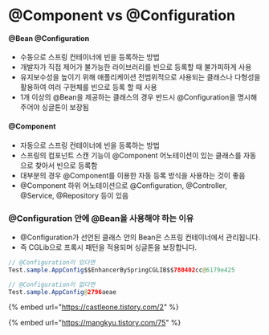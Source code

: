 # @Component vs @Configuration

#### **@Bean @Configuration**

* 수동으로 스프링 컨테이너에 빈을 등록하는 방법
* 개발자가 직접 제어가 불가능한 라이브러리를 빈으로 등록할 때 불가피하게 사용
* 유지보수성을 높이기 위해 애플리케이션 전범위적으로 사용되는 클래스나 다형성을 활용하여 여러 구현체를 빈으로 등록 할 때 사용
* 1개 이상의 @Bean을 제공하는 클래스의 경우 반드시 @Configuration을 명시해 주어야 싱글톤이 보장됨

#### **@Component**

* 자동으로 스프링 컨테이너에 빈을 등록하는 방법
* 스프링의 컴포넌트 스캔 기능이 @Component 어노테이션이 있는 클래스를 자동으로 찾아서 빈으로 등록함
* 대부분의 경우 @Component를 이용한 자동 등록 방식을 사용하는 것이 좋음
* @Component 하위 어노테이션으로 @Configuration, @Controller, @Service, @Repository 등이 있음



### @Configuration 안에 @Bean을 사용해야 하는 이유

* @Configuration가 선언된 클래스 안의 Bean은 스프링 컨테이너에서 관리됩니다.
* 즉 CGLib으로 프록시 패턴을 적용되며 싱글톤을 보장합니다.

```java
// @Configuration이 있다면 
Test.sample.AppConfig$$EnhancerBySpringCGLIB$$780402cc@6179e425

// @Configuration이 없다면 
Test.sample.AppConfig@2796aeae
```



{% embed url="https://castleone.tistory.com/2" %}

{% embed url="https://mangkyu.tistory.com/75" %}
